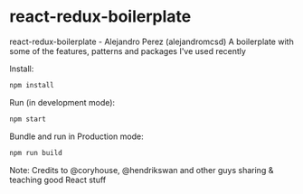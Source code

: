 # react-redux-boilerplate
react-redux-boilerplate - Alejandro Perez (alejandromcsd)
A boilerplate with some of the features, patterns and packages I've used recently

Install:
```js
npm install
```

Run (in development mode):
```js
npm start
```

Bundle and run in Production mode:
```js
npm run build
```

Note: Credits to @coryhouse, @hendrikswan and other guys sharing & teaching good React stuff 

